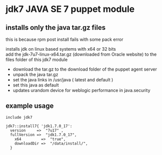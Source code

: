 jdk7 JAVA SE 7 puppet module
============================== 

installs only the java tar.gz files
-----------------------------------
this is because rpm post install fails with some pack error

installs jdk on linux based systems with x64 or 32 bits   
add the jdk-7u7-linux-x64.tar.gz (downloaded from Oracle website) to the files folder of this jdk7 module

- download the tar.gz to the download folder of the puppet agent server
- unpack the java tar.gz
- set the java links in /usr/java ( latest and default ) 
- set this java as default
- updates urandom device for weblogic performance in java.security

example usage
-------------

    include jdk7

    jdk7::install7{ 'jdk1.7.0_17':
      version     =>  "7u17" , 
      fullVersion =>  "jdk1.7.0_17", 
  		x64         =>  "true",
	  	downloadDir =>  "/data/install/",
	  }
 
